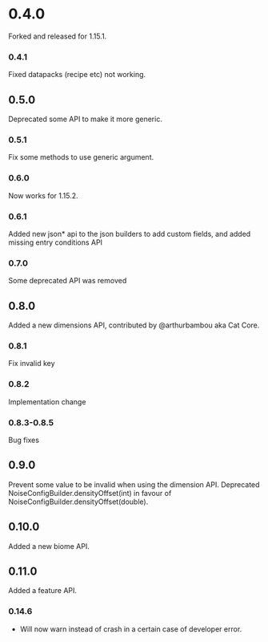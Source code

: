 # 0.4.0
Forked and released for 1.15.1.
### 0.4.1
Fixed datapacks (recipe etc) not working.
## 0.5.0
Deprecated some API to make it more generic.
### 0.5.1
Fix some methods to use generic argument.
### 0.6.0
Now works for 1.15.2.
### 0.6.1 
Added new json* api to the json builders to add custom fields, and added missing entry conditions API
### 0.7.0
Some deprecated API was removed
## 0.8.0
Added a new dimensions API, contributed by @arthurbambou aka Cat Core.
### 0.8.1
Fix invalid key
### 0.8.2
Implementation change
### 0.8.3-0.8.5
Bug fixes
## 0.9.0
Prevent some value to be invalid when using the dimension API.
Deprecated NoiseConfigBuilder.densityOffset(int) in favour of NoiseConfigBuilder.densityOffset(double).
## 0.10.0
Added a new biome API.
## 0.11.0
Added a feature API.
### 0.14.6
- Will now warn instead of crash in a certain case of developer error. 